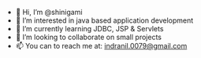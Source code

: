 - 👋 Hi, I’m @shinigami
- 👀 I’m interested in java based application development
- 🌱 I’m currently learning JDBC, JSP & Servlets
- 💞️ I’m looking to collaborate on small projects
- 📫 You can to reach me at: indranil.0079@gmail.com

<!---
arrowofindra/arrowofindra is a ✨ special ✨ repository because its `README.md` (this file) appears on your GitHub profile.
You can click the Preview link to take a look at your changes.
--->
